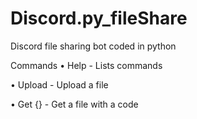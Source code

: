 # Discord.py_fileShare
Discord file sharing bot coded in python

Commands
 • Help - Lists commands 
 
 • Upload - Upload a file
 
 • Get {} - Get a file with a code
